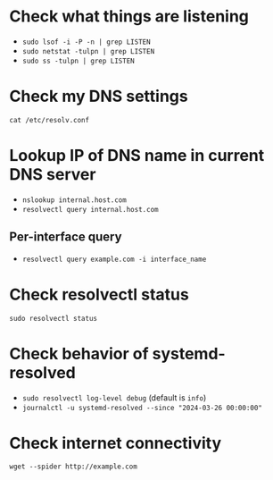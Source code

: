 # Check what things are listening
- `sudo lsof -i -P -n | grep LISTEN`
- `sudo netstat -tulpn | grep LISTEN`
- `sudo ss -tulpn | grep LISTEN`

# Check my DNS settings
`cat /etc/resolv.conf`

# Lookup IP of DNS name in current DNS server
- `nslookup internal.host.com`
- `resolvectl query internal.host.com`
## Per-interface query
- `resolvectl query example.com -i interface_name`

# Check resolvectl status
`sudo resolvectl status`

# Check behavior of systemd-resolved 
- `sudo resolvectl log-level debug` (default is `info`)
- `journalctl -u systemd-resolved --since "2024-03-26 00:00:00"`

# Check internet connectivity
`wget --spider http://example.com`
